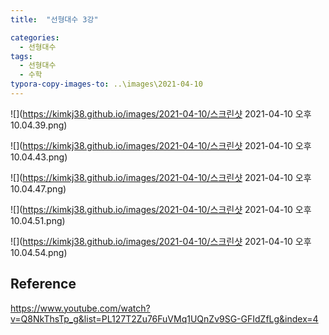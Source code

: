 ```yaml
---
title:  "선형대수 3강"

categories:
  - 선형대수
tags:
  - 선형대수
  - 수학
typora-copy-images-to: ..\images\2021-04-10
---
```


![](https://kimkj38.github.io/images/2021-04-10/스크린샷 2021-04-10 오후 10.04.39.png)

![](https://kimkj38.github.io/images/2021-04-10/스크린샷 2021-04-10 오후 10.04.43.png)

![](https://kimkj38.github.io/images/2021-04-10/스크린샷 2021-04-10 오후 10.04.47.png)

![](https://kimkj38.github.io/images/2021-04-10/스크린샷 2021-04-10 오후 10.04.51.png)

![](https://kimkj38.github.io/images/2021-04-10/스크린샷 2021-04-10 오후 10.04.54.png)

## Reference
<https://www.youtube.com/watch?v=Q8NkThsTp_g&list=PL127T2Zu76FuVMq1UQnZv9SG-GFIdZfLg&index=4>


